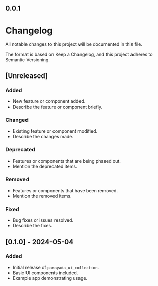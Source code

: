 ## 0.0.1

# Changelog

All notable changes to this project will be documented in this file.

The format is based on Keep a Changelog,
and this project adheres to Semantic Versioning.

## [Unreleased]

### Added
- New feature or component added.
- Describe the feature or component briefly.

### Changed
- Existing feature or component modified.
- Describe the changes made.

### Deprecated
- Features or components that are being phased out.
- Mention the deprecated items.

### Removed
- Features or components that have been removed.
- Mention the removed items.

### Fixed
- Bug fixes or issues resolved.
- Describe the fixes.

## [0.1.0] - 2024-05-04

### Added
- Initial release of `parayada_ui_collection`.
- Basic UI components included.
- Example app demonstrating usage.


